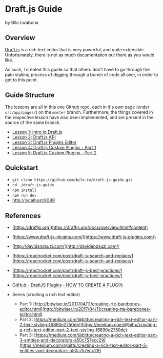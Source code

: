 # Draft.js Guide
by Bilo Lwabona

## Overview

[Draft.js](https://draftjs.org/) is a rich text editor that is very powerful, and quite extensible. Unfortunately, there is not as much documentation out there as you would like.

As such, I created this guide so that others don't have to go through the pain staking process of digging through a bunch of code all over, in order to get to this point.

## Guide Structure

The lessons are all in this one [Github repo](https://github.com/bilo-io/draft-js-guide), each in it's own page (under `src/app/pages/`) on the `master` branch. Furthermore, the things covered in the respective lesson have also been implemented, and are present in the source of the same branch.

- [Lesson 1: Intro to Draft.js](https://github.com/bilo-io/draft-js-guide/tree/master/src/app/pages/lesson1)
- [Lesson 2: Draft.js API](https://github.com/bilo-io/draft-js-guide/tree/master/src/app/pages/lesson2)
- [Lesson 3: Draft.js Plugins Editor](https://github.com/bilo-io/draft-js-guide/tree/master/src/app/pages/lesson3)
- [Lesson 4: Draft.js Custom Plugins - Part 1](https://github.com/bilo-io/draft-js-guide/tree/master/src/app/pages/lesson4)
- [Lesson 5: Draft.js Custom Plugins - Part 2](https://github.com/bilo-io/draft-js-guide/tree/master/src/app/pages/lesson5)

## Quickstart

- `git clone https://github.com/bilo-io/draft-js-guide.git`
- `cd ./draft-js-guide`
- `npm install`
- `npm run dev`
- [http://localhost:8080](http://localhost:8080)

## References

- [https://draftjs.org](https://draftjs.org/docs/overview.html#content)
- [https://www.draft-js-plugins.com/](https://www.draft-js-plugins.com/)
- [http://davidandsuzi.com/](http://davidandsuzi.com/)
- [https://reactrocket.com/post/draft-js-search-and-replace/](https://reactrocket.com/post/draft-js-search-and-replace/)
- [https://reactrocket.com/post/draft-js-best-practices/](https://reactrocket.com/post/draft-js-best-practices/)
- [GitHub - DraftJS Plugins - HOW TO CREATE A PLUGIN](https://github.com/draft-js-plugins/draft-js-plugins/blob/master/HOW_TO_CREATE_A_PLUGIN.md)


- Series (creating a rich text editor)

    - Part 1: [http://bitwiser.in/2017/04/11/creating-rte-barebones-editor.html](http://bitwiser.in/2017/04/11/creating-rte-barebones-editor.html)
    - Part 2: [https://medium.com/@bittu/creating-a-rich-text-editor-part-2-text-styling-f6890e2750de](https://medium.com/@bittu/creating-a-rich-text-editor-part-2-text-styling-f6890e2750de)
    - Part 3: [https://medium.com/@bittu/creating-a-rich-text-editor-part-3-entities-and-decorators-a50c757ecc29](https://medium.com/@bittu/creating-a-rich-text-editor-part-3-entities-and-decorators-a50c757ecc29)